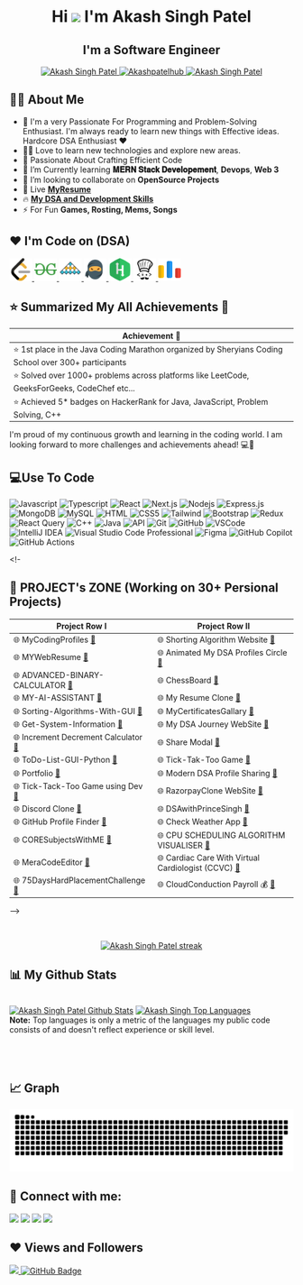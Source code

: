 <h1 align="center">Hi <img src="https://raw.githubusercontent.com/MartinHeinz/MartinHeinz/master/wave.gif" width="30px"> I'm <b>Akash Singh Patel</b></h1>
<h2 align="center"><b>I'm a Software Engineer</b></h2> 
</b></h4>   

<p align="center"> 
 <a href="https://www.linkedin.com/in/akash-singh-patel-6168b4217/" target="_blank">
  <img src="https://img.shields.io/badge/LinkedIn-0077B5?style=for-the-badge&logo=linkedin&logoColor=white" alt="Akash Singh Patel"/>
 </a>
 <a href="https://github.com/Akashpatel9" target="_blank">
  <img src="https://img.shields.io/badge/GitHub-181717?style=for-the-badge&logo=github&logoColor=white" alt="Akashpatelhub" />
 </a>
   <a href="mailto:akashsp9893@gmail.com" target="_blank">
  <img src="https://img.shields.io/badge/Email-D14836?style=for-the-badge&logo=gmail&logoColor=white" alt="Akash Singh Patel" />
 </a> 
</p>

   

## 🙋‍♂️ About Me
- 🥋 I'm a very Passionate For Programming and Problem-Solving Enthusiast. I'm always ready to learn new things with Effective ideas. Hardcore DSA Enthusiast ❤️
- 👨‍💻 Love to learn new technologies and explore new areas.
- 🚀 Passionate About Crafting Efficient Code 
- 📘 I’m Currently learning **𝐌𝐄𝐑𝐍 𝐒𝐭𝐚𝐜𝐤 𝐃𝐞𝐯𝐞𝐥𝐨𝐩𝐞𝐦𝐞𝐧𝐭**, **Devops**, **Web 3**
- 👯 I’m looking to collaborate on **OpenSource Projects**
- 📔 Live [**MyResume**](https://drive.google.com/file/d/1G2VXDxj50mRHpeeur_zp9Ta_My98_Q_7/view?usp=sharing)
- 🔥 [**My DSA and Development Skills**](https://codolio.com/profile/NBzVNe2R)
- ⚡ For Fun **Games, Rosting, Mems, Songs**


## ❤️ I'm Code on (DSA)

<p align="left"> 
 <a href="https://leetcode.com/u/Akash_singh_patel/" target="_blank"> <img src="lc.png" height="40px" width="40px"> </a>
 <a href="https://www.geeksforgeeks.org/user/akashpatelsingh9893693091/" target="_blank"> <img src="gfg.png" height="40px" width="40px"> </a>
 <a href="https://www.interviewbit.com/profile/akash-singh-patel/" target="_blank"> <img src="ib.png" height="40px" width="40px"> </a>
 <a href="https://www.naukri.com/code360/profile/09a79e62-06e9-442d-a5e8-32b5c93055e0" target="_blank"> <img src="cn.png" height="40px" width="40px"> </a>
 <a href="https://www.hackerrank.com/profile/akashpatelsingh1" target="_blank"> <img src="hr.png" height="40px" width="40px"> </a>
 <a href="https://www.codechef.com/users/akashpatel_123" target="_blank"> <img src="cc.png" height="40px" width="40px"> </a>
 <a href="https://codeforces.com/profile/akashpatel98" target="_blank"> <img src="cf.png" height="40px" width="40px"> </a>
</p> 


## ⭐ Summarized My All Achievements 🎉

| Achievement 🥇 |
|------------------------------------|
| ⭐ 1st place in the Java Coding Marathon organized by Sheryians Coding School over 300+ participants |
| ⭐ Solved over 1000+ problems across platforms like LeetCode, GeeksForGeeks, CodeChef etc... |
| ⭐ Achieved 5* badges on HackerRank for Java, JavaScript, Problem Solving, C++|

I'm proud of my continuous growth and learning in the coding world. I am looking forward to more challenges and achievements ahead! 💻🚀


## 💻Use To Code

![Javascript](https://img.shields.io/badge/Javascript-F0DB4F?style=for-the-badge&labelColor=black&logo=javascript&logoColor=F0DB4F)
![Typescript](https://img.shields.io/badge/Typescript-007acc?style=for-the-badge&labelColor=black&logo=typescript&logoColor=007acc)
![React](https://img.shields.io/badge/-React-61DBFB?style=for-the-badge&labelColor=black&logo=react&logoColor=61DBFB)
![Next.js](https://img.shields.io/badge/next.js-000000?style=for-the-badge&logo=nextdotjs&logoColor=white)
![Nodejs](https://img.shields.io/badge/Nodejs-3C873A?style=for-the-badge&labelColor=black&logo=node.js&logoColor=3C873A)
![Express.js](https://img.shields.io/badge/Express.js-000000?style=for-the-badge&logo=express&logoColor=white)
![MongoDB](https://img.shields.io/badge/MongoDB-4EA94B?style=for-the-badge&logo=mongodb&logoColor=white)
![MySQL](https://img.shields.io/badge/MySQL-lightgrey?logo=mysql&style=for-the-badge&logoColor=white&labelColor=blue)
![HTML](https://img.shields.io/badge/HTML5-E34F26?style=for-the-badge&logo=html5&logoColor=white)
![CSS5](https://img.shields.io/badge/CSS5-1572B6?style=for-the-badge&logo=css3&logoColor=white)
![Tailwind](https://img.shields.io/badge/Tailwind_CSS-092749?style=for-the-badge&logo=tailwindcss&logoColor=06B6D4&labelColor=000000)
![Bootstrap](https://img.shields.io/badge/Bootstrap-563D7C?style=for-the-badge&logo=bootstrap&logoColor=white)
![Redux](https://img.shields.io/badge/Redux-593D88?style=for-the-badge&logo=redux&logoColor=white)
![React Query](https://img.shields.io/badge/-React_Query-FF4154?style=for-the-badge&logo=react%20query&logoColor=white)
![C++](https://img.shields.io/badge/C++-00599C?style=for-the-badge&logo=c%2B%2B&logoColor=white)
![Java](https://img.shields.io/badge/Java-007396?style=for-the-badge&logo=java&logoColor=white)
![API](https://img.shields.io/badge/API-008000?style=for-the-badge)
![Git](https://img.shields.io/badge/Git-F05032?style=for-the-badge&logo=git&logoColor=white)
![GitHub](https://img.shields.io/badge/GitHub-181717?style=for-the-badge&logo=github&logoColor=white)
![VSCode](https://img.shields.io/badge/Visual_Studio-0078d7?style=for-the-badge&logo=visual%20studio&logoColor=white)
![IntelliJ IDEA](https://img.shields.io/badge/IntelliJ_IDEA-000000?style=for-the-badge&logo=intellij-idea&logoColor=white)
![Visual Studio Code Professional](https://img.shields.io/badge/VS_Code_Professional-007ACC?style=for-the-badge&logo=visual-studio-code&logoColor=white)
![Figma](https://img.shields.io/badge/Figma-F24E1E?style=for-the-badge&logo=figma&logoColor=white)
![GitHub Copilot](https://img.shields.io/badge/GitHub_Copilot-000000?style=for-the-badge&logo=github&logoColor=white)
![GitHub Actions](https://img.shields.io/badge/GitHub_Actions-2088FF?style=for-the-badge&logo=github-actions&logoColor=white)




<!-

## 📝 PROJECT's ZONE (Working on 30+ Persional Projects)

| Project Row I                        | Project Row II      |
|------------------------------------|----------------------------------------|
| 🌐  MyCodingProfiles [**🔗**](https://github.com/PrinceSinghhub/MyCodingProfiles) | 🌐 Shorting Algorithm Website [**🔗**](https://sortingalgorithmswebsite.netlify.app/) | 
| 🌐  MYWebResume [**🔗**](https://github.com/PrinceSinghhub/MYWebResume) | 🌐 Animated My DSA Profiles Circle [**🔗**](https://mydsacircle.netlify.app/) | 
| 🌐 ADVANCED-BINARY-CALCULATOR [**🔗**](https://github.com/PrinceSinghhub/ADVANCED-BINARY-CALCULATOR) | 🌐 ChessBoard [**🔗**](https://mychessbord.netlify.app/) | 
| 🌐 MY-AI-ASSISTANT [**🔗**](https://github.com/PrinceSinghhub/MY-AI-ASSISTANT) | 🌐 My Resume Clone [**🔗**](https://princesinghresume.netlify.app/) | 
| 🌐 Sorting-Algorithms-With-GUI [**🔗**](https://github.com/PrinceSinghhub/Sorting-Algorithms-With-GUI) | 🌐 MyCertificatesGallary [**🔗**](https://mycertificatesgallary.netlify.app/) | 
| 🌐 Get-System-Information [**🔗**](https://github.com/PrinceSinghhub/Get-System-Information) | 🌐 My DSA Journey WebSite  [**🔗**](https://dsajourneyofprincesingh.netlify.app/) |
| 🌐 Increment Decrement Calculator [**🔗**](https://incrementdecrementoperator.netlify.app/) | 🌐 Share Modal [**🔗**](https://dsamodal.netlify.app/) | 
| 🌐 ToDo-List-GUI-Python [**🔗**](https://github.com/PrinceSinghhub/ToDo-List-GUI-Python) | 🌐 Tick-Tak-Too Game [**🔗**](https://github.com/PrinceSinghhub/Tick-Tak-Too-Game) | 
| 🌐 Portfolio [**🔗**](https://portfolioofprince.netlify.app/) | 🌐 Modern DSA Profile Sharing [**🔗**](https://moderndsaprofilesharingpage.netlify.app/) |
| 🌐 Tick-Tack-Too Game using Dev [**🔗**](https://ticktacktoogame.netlify.app/) | 🌐 RazorpayClone WebSite [**🔗**](https://github.com/PrinceSinghhub/RazorpayClone-WebSite) | 
| 🌐 Discord Clone [**🔗**](https://github.com/PrinceSinghhub/Discord-Clone) | 🌐 DSAwithPrinceSingh [**🔗**](https://princesinghhub.github.io/DSAwithPrinceSingh/) | 
| 🌐 GitHub Profile Finder [**🔗**](https://check-your-github.netlify.app/) | 🌐 Check Weather App [**🔗**](https://check-today-weather.netlify.app/) | 
| 🌐 CORESubjectsWithME [**🔗**](https://princesinghhub.github.io/CoreSubjectsWithMe/) | 🌐 CPU SCHEDULING ALGORITHM VISUALISER [**🔗**](https://github.com/PrinceSinghhub/CPU-SCHEDULING-ALGORITHM-VISUALISER) | 
| 🌐 MeraCodeEditor [**🔗**](https://github.com/PrinceSinghhub/MeraCodeEditor) | 🌐 Cardiac Care With Virtual Cardiologist (CCVC) [**🔗**](https://github.com/PrinceSinghhub/Cardiac-Care-With-Virtual-Cardiologist-CCVC) |  
| 🌐 75DaysHardPlacementChallenge [**🔗**](https://princesinghhub.github.io/75DaysHardPlacementChallenge/) | 🌐 CloudConduction Payroll 💰 [**🔗**](https://github.com/PrinceSinghhub/CloudConduction-Payroll)

-->





<br>
<p align="center">
    <a href="https://https://github.com/Akashpatel9/github-readme-streak-stats">
        <img title="🔥 Get streak stats for your profile at git.io/streak-stats" alt="Akash Singh Patel streak" src="https://github-readme-streak-stats.herokuapp.com/?user=Akashpatel9&theme=black-ice&hide_border=true&stroke=0000&background=060A0CD0"/>
    </a>
</p>
 
## 📊 My Github Stats

   <br/>
<a href="https://github.com/Akashpatel9/github-readme-stats"><img alt="Akash Singh Patel Github Stats" src="https://github-readme-stats.vercel.app/api?username=Akashpatel9&show_icons=true&count_private=true&theme=react&hide_border=true&bg_color=0D1117" /></a>
  <a href="https://github.com/Akashpatel9/github-readme-stats"><img alt="Akash Singh Top Languages" src="https://github-readme-stats.vercel.app/api/top-langs/?username=Akashpatel9&langs_count=8&count_private=true&layout=compact&theme=react&hide_border=true&bg_color=0D1117" /></a>
  <br/>
  <b>Note:</b> Top languages is only a metric of the languages my public code consists of and doesn't reflect experience or skill level.

<br/>
<br/>



<br/>
<br/>

## 📈 Graph
<p align="center">
   <img src="https://github.com/killshotxd/svgIcons/blob/main/github-contribution-grid-snake.svg" alt="snake">
</p>


## 📧 Connect with me:
<p align="left">

<a href = "https://www.linkedin.com/in/akash-singh-patel-6168b4217/" target="_main"><img src="https://img.icons8.com/fluent/48/000000/linkedin.png"/></a>
<a href = "#"><img src="https://img.icons8.com/fluent/48/000000/twitter.png"/></a>
<a href = "#"><img src="https://img.icons8.com/fluent/48/000000/instagram-new.png"/></a>
<a href = "#"><img src="https://img.icons8.com/color/48/000000/youtube-play.png"/></a>

</p>

## ❤ Views and Followers
<a href="https://github.com/Meghna-DAS/github-profile-views-counter">
    <img src="https://komarev.com/ghpvc/?username=Akashpatel9">
</a>
<a href="https://github.com/Akashpatel9?tab=followers"><img src="https://img.shields.io/github/followers/Akashpatel9?label=Followers&style=social" alt="GitHub Badge"></a>

